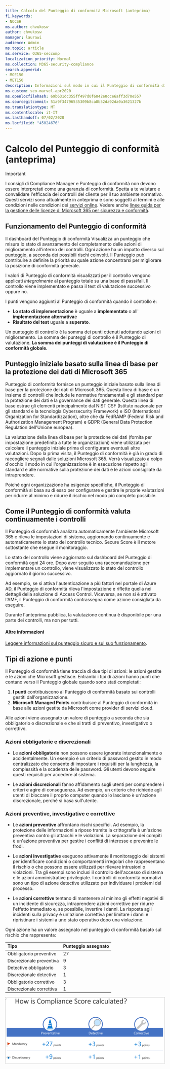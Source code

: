 ```yaml
---
title: Calcolo del Punteggio di conformità Microsoft (anteprima)
f1.keywords:
- NOCSH
ms.author: chvukosw
author: chvukosw
manager: laurawi
audience: Admin
ms.topic: article
ms.service: O365-seccomp
localization_priority: Normal
ms.collection: M365-security-compliance
search.appverid:
- MOE150
- MET150
description: Informazioni sul modo in cui il Punteggio di conformità di Microsoft calcola un punteggio personalizzato sulla base delle azioni intraprese per risolvere i rischi e migliorare la conformità alla postura.
ms.custom: seo-marvel-apr2020
ms.openlocfilehash: 69b631dc355ff497d0f6042e0cce6aff3d70e557
ms.sourcegitcommit: 51a9f34796535309b8ca8b52da92da0a3621327b
ms.translationtype: MT
ms.contentlocale: it-IT
ms.lasthandoff: 07/02/2020
ms.locfileid: "45024676"
---
```

# <a name="compliance-score-preview-calculation"></a>Calcolo del Punteggio di conformità (anteprima)

> [!IMPORTANT]
> I consigli di Compliance Manager e Punteggio di conformità non devono essere interpretati come una garanzia di conformità. Spetta a te valutare e convalidare l'efficacia dei controlli del cliente per il tuo ambiente normativo. Questi servizi sono attualmente in anteprima e sono soggetti ai termini e alle condizioni nelle condizioni dei [servizi online](https://go.microsoft.com/fwlink/?linkid=2108910). Vedere anche [linee guida per la gestione delle licenze di Microsoft 365 per sicurezza e conformità](https://docs.microsoft.com/office365/servicedescriptions/microsoft-365-service-descriptions/microsoft-365-tenantlevel-services-licensing-guidance/microsoft-365-security-compliance-licensing-guidance).

## <a name="how-compliance-score-works"></a>Funzionamento del Punteggio di conformità

Il dashboard del Punteggio di conformità Visualizza un punteggio che misura lo stato di avanzamento del completamento delle azioni di miglioramento all'interno dei controlli. Ogni azione ha un impatto diverso sul punteggio, a seconda dei possibili rischi coinvolti. Il Punteggio può contribuire a definire la priorità su quale azione concentrarsi per migliorare la posizione di conformità generale.

I valori di Punteggio di conformità visualizzati per il controllo vengono applicati *integralmente* al punteggio totale su una base di pass/fail. Il controllo viene implementato e passa il test di valutazione successivo oppure no. 

I punti vengono aggiunti al Punteggio di conformità quando il controllo è:

- **Lo stato di implementazione** è uguale a **implementato** o all' **implementazione alternativa**e
- **Risultato del test** uguale a **superato**.

Un punteggio di controllo è la somma dei punti ottenuti adottando azioni di miglioramento. La somma dei punteggi di controllo è il Punteggio di valutazione. **La somma dei punteggi di valutazione è il Punteggio di conformità globale.**

## <a name="initial-score-based-on-microsoft-365-data-protection-baseline"></a>Punteggio iniziale basato sulla linea di base per la protezione dei dati di Microsoft 365
  
Punteggio di conformità fornisce un punteggio iniziale basato sulla linea di base per la protezione dei dati di Microsoft 365. Questa linea di base è un insieme di controlli che include le normative fondamentali e gli standard per la protezione dei dati e la governance dei dati generale. Questa linea di base estrae gli elementi principalmente dal NIST CSF (Istituto nazionale per gli standard e la tecnologia Cybersecurity Framework) e ISO (International Organization for Standardizzation), oltre che da FedRAMP (Federal Risk and Authorization Management Program) e GDPR (General Data Protection Regulation dell'Unione europea).

La valutazione della linea di base per la protezione dei dati (fornita per impostazione predefinita a tutte le organizzazioni) viene utilizzata per calcolare il punteggio iniziale prima di configurare eventuali altre valutazioni. Dopo la prima visita, il Punteggio di conformità è già in grado di raccogliere segnali dalle soluzioni Microsoft 365. Verrà visualizzato a colpo d'occhio il modo in cui l'organizzazione è in esecuzione rispetto agli standard e alle normative sulla protezione dei dati e le azioni consigliate da intraprendere.

Poiché ogni organizzazione ha esigenze specifiche, il Punteggio di conformità si basa su di esso per configurare e gestire le proprie valutazioni per ridurre al minimo e ridurre il rischio nel modo più completo possibile.

## <a name="how-compliance-score-continuously-assesses-controls"></a>Come il Punteggio di conformità valuta continuamente i controlli

Il Punteggio di conformità analizza automaticamente l'ambiente Microsoft 365 e rileva le impostazioni di sistema, aggiornando continuamente e automaticamente lo stato del controllo tecnico. Secure Score è il motore sottostante che esegue il monitoraggio.

Lo stato del controllo viene aggiornato sul dashboard del Punteggio di conformità ogni 24 ore. Dopo aver seguito una raccomandazione per implementare un controllo, viene visualizzato lo stato del controllo aggiornato il giorno successivo.

Ad esempio, se si attiva l'autenticazione a più fattori nel portale di Azure AD, il Punteggio di conformità rileva l'impostazione e riflette quella nei dettagli della soluzione di Access Control. Viceversa, se non si è attivato l'AMF, il Punteggio di conformità contrassegna come azione consigliata da eseguire.

Durante l'anteprima pubblica, la valutazione continua è disponibile per una parte dei controlli, ma non per tutti.

#### <a name="learn-more"></a>Altre informazioni
[Leggere informazioni sul punteggio sicuro e sul suo funzionamento](../security/mtp/microsoft-secure-score-new.md).
  
## <a name="action-types-and-points"></a>Tipi di azione e punti

Il Punteggio di conformità tiene traccia di due tipi di azioni: le azioni gestite e le azioni che Microsoft gestisce. Entrambi i tipi di azioni hanno punti che contano verso il Punteggio globale quando sono stati completati:

1. **I punti** contribuiscono al Punteggio di conformità basato sui controlli gestiti dall'organizzazione.
2. **Microsoft Managed Points** contribuisce al Punteggio di conformità in base alle azioni gestite da Microsoft come provider di servizi cloud.

Alle azioni viene assegnato un valore di punteggio a seconda che sia obbligatorio o discrezionale e che si tratti di preventivo, investigativo o correttivo.

### <a name="mandatory-and-discretionary-actions"></a>Azioni obbligatorie e discrezionali

 - Le **azioni obbligatorie** non possono essere ignorate intenzionalmente o accidentalmente. Un esempio è un criterio di password gestito in modo centralizzato che consente di impostare i requisiti per la lunghezza, la complessità e la scadenza delle password. Gli utenti devono seguire questi requisiti per accedere al sistema.
  
 - Le **azioni discrezionali** fanno affidamento sugli utenti per comprendere i criteri e agire di conseguenza. Ad esempio, un criterio che richiede agli utenti di bloccare il proprio computer quando lo lasciano è un'azione discrezionale, perché si basa sull'utente.
  
### <a name="preventative-detective-and-corrective-actions"></a>Azioni preventive, investigative e correttive
  
 - Le **azioni preventive** affrontano rischi specifici. Ad esempio, la protezione delle informazioni a riposo tramite la crittografia è un'azione preventiva contro gli attacchi e le violazioni. La separazione dei compiti è un'azione preventiva per gestire i conflitti di interesse e prevenire le frodi.
  
 - Le **azioni investigative** eseguono attivamente il monitoraggio dei sistemi per identificare condizioni o comportamenti irregolari che rappresentano il rischio o che possono essere utilizzati per rilevare intrusioni o violazioni. Tra gli esempi sono inclusi il controllo dell'accesso di sistema e le azioni amministrative privilegiate. I controlli di conformità normativi sono un tipo di azione detective utilizzato per individuare i problemi del processo.
  
- Le **azioni correttive** tentano di mantenere al minimo gli effetti negativi di un incidente di sicurezza, intraprendere azioni correttive per ridurre l'effetto immediato e, se possibile, invertire i danni. La risposta agli incidenti sulla privacy è un'azione correttiva per limitare i danni e ripristinare i sistemi a uno stato operativo dopo una violazione.
  
Ogni azione ha un valore assegnato nel punteggio di conformità basato sul rischio che rappresenta:

|**Tipo**|**Punteggio assegnato**|
|:-----|:-----|
| Obbligatorio preventivo | 27 |
| Discrezionale preventiva | 9  |
| Detective obbligatorio | 3  |
| Discrezionale detective | 1  |
| Obbligatorio correttivo | 3  |
| Discrezionale correttiva | 1  |
  
![Punteggio di conformità controlla i valori dei punti](../media/compliance-score-controls-scoring.png "Punteggio di conformità controlla i valori dei punti")
